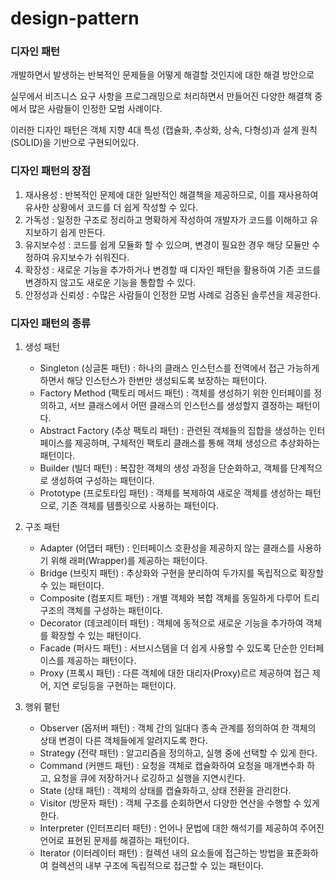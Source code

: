 # design-pattern

### 디자인 패턴 
개발하면서 발생하는 반복적인 문제들을 어떻게 해결할 것인지에 대한 해결 방안으로 

실무에서 비즈니스 요구 사항을 프로그래밍으로 처리하면서 만들어진 다양한 해결책 중에서 많은 사람들이 인정한 모범 사례이다.

이러한 디자인 패턴은 객체 지향 4대 특성 (캡슐화, 추상화, 상속, 다형성)과 설계 원칙 (SOLID)을 기반으로 구현되어있다.

### 디자인 패턴의 장점
1. 재사용성 : 반복적인 문제에 대한 일반적인 해결책을 제공하므로, 이를 재사용하여 유사한 상황에서 코드를 더 쉽게 작성할 수 있다.
2. 가독성 : 일정한 구조로 정리하고 명확하게 작성하여 개발자가 코드를 이해하고 유지보하기 쉽게 만든다.
3. 유지보수성 : 코드를 쉽게 모듈화 할 수 있으며, 변경이 필요한 경우 해당 모듈만 수정하여 유지보수가 쉬워진다.
4. 확장성 : 새로운 기능을 추가하거나 변경할 때 디자인 패턴을 활용하여 기존 코드를 변경하지 않고도 새로운 기능을 통합할 수 있다.
5. 안정성과 신뢰성 : 수많은 사람들이 인정한 모범 사례로 검증된 솔루션을 제공한다.

### 디자인 패턴의 종류 

1. 생성 패턴
    - Singleton (싱글톤 패턴) : 하나의 클래스 인스턴스를 전역에서 접근 가능하게 하면서 해당 인스턴스가 한번만 생성되도록 보장하는 패턴이다.
    - Factory Method (팩토리 메서드 패턴) : 객체를 생성하기 위한 인터페이를 정의하고, 서브 클래스에서 어떤 클래스의 인스턴스를 생성할지 결정하는 패턴이다.
    - Abstract Factory (추상 팩토리 패턴) : 관련된 객체들의 집합을 생성하는 인터페이스를 제공하며, 구체적인 팩토리 클래스를 통해 객체 생성으르 추상화하는 패턴이다.
    - Builder (빌더 패턴) : 복잡한 객체의 생성 과정을 단순화하고, 객체를 단계적으로 생성하여 구성하는 패턴이다.
    - Prototype (프로토타입 패턴) : 객체를 복제하여 새로운 객체를 생성하는 패턴으로, 기존 객체를 템플릿으로 사용하는 패턴이다.

   
2. 구조 패턴
    - Adapter (어댑터 패턴) : 인터페이스 호환성을 제공하지 않는 클래스를 사용하기 위해 래퍼(Wrapper)를 제공하는 패턴이다.
    - Bridge (브릿지 패턴) : 추상화와 구현을 분리하여 두가지를 독립적으로 확장할 수 있는 패턴이다.
    - Composite (컴포지트 패턴) : 개별 객체와 복합 객체를 동일하게 다루어 트리 구조의 객체를 구성하는 패턴이다.
    - Decorator (데코레이터 패턴) : 객체에 동적으로 새로운 기능을 추가하여 객체를 확장할 수 있는 패턴이다.
    - Facade (퍼사드 패턴) : 서브시스템을 더 쉽게 사용할 수 있도록 단순한 인터페이스를 제공하는 패턴이다.
    - Proxy (프록시 패턴) : 다른 객체에 대한 대리자(Proxy)르르 제공하여 접근 제어, 지연 로딩등을 구현하는 패턴이다.

3. 행위 퍁턴
    - Observer (옵저버 패턴) : 객체 간의 일대다 종속 관계를 정의하여 한 객체의 상태 변경이 다른 객체들에게 알려지도록 한다.
    - Strategy (전략 패턴) : 알고리즘을 정의하고, 실행 중에 선택할 수 있게 한다.
    - Command (커맨드 패턴) : 요청을 객체로 캡슐화하여 요청을 매개변수화 하고, 요청을 큐에 저장하거나 로깅하고 실행을 지연시킨다.
    - State (상태 패턴) : 객체의 상태를 캡슐화하고, 상태 전환을 관리한다.
    - Visitor (방문자 패턴) : 객체 구조를 순회하면서 다양한 연산을 수행할 수 있게 한다.
    - Interpreter (인터프리터 패턴) : 언어나 문법에 대한 해석기를 제공하여 주어진 언어로 표현된 문제를 해결하는 패턴이다.
    - Iterator (이터레이터 패턴) : 컬렉션 내의 요소들에 접근하는 방법을 표준화하여 컬렉션의 내부 구조에 독립적으로 접근할 수 있는 패턴이다.
